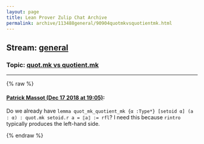 ```yaml
---
layout: page
title: Lean Prover Zulip Chat Archive 
permalink: archive/113488general/90904quotmkvsquotientmk.html
---
```


## Stream: [general](index.html)
### Topic: [quot.mk vs quotient.mk](90904quotmkvsquotientmk.html)

---


{% raw %}
#### [ Patrick Massot (Dec 17 2018 at 19:05)](https://leanprover.zulipchat.com/#narrow/stream/113488-general/topic/quot.mk%20vs%20quotient.mk/near/152047620):
<p>Do we already have <code>lemma quot_mk_quotient_mk {α :Type*} [setoid α] (a : α) : quot.mk setoid.r a = ⟦a⟧ := rfl</code>? I need this because <code>rintro</code> typically produces the left-hand side.</p>


{% endraw %}
